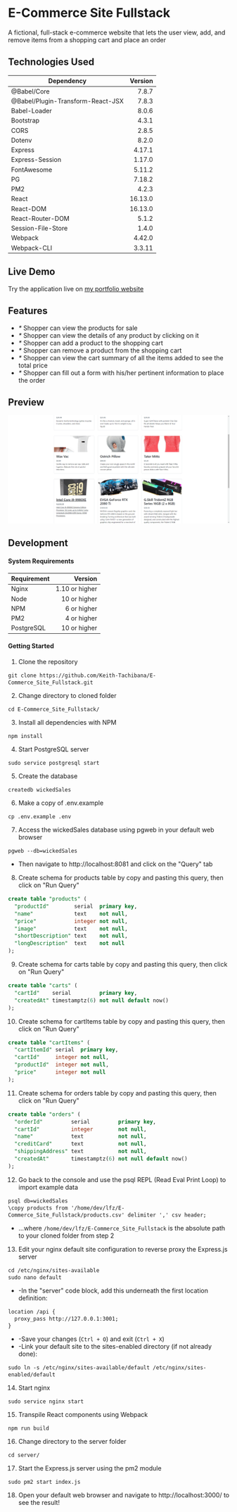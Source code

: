 # E-Commerce Site Fullstack
A fictional, full-stack e-commerce website that lets the user view, add, and remove items from a shopping cart and place an order
## Technologies Used
|             Dependency             |   Version   |
|------------------------------------|------------:|
| @Babel/Core                        |    7.8.7    |
| @Babel/Plugin-Transform-React-JSX  |    7.8.3    |
| Babel-Loader                       |    8.0.6    |
| Bootstrap                          |    4.3.1    |
| CORS                               |    2.8.5    |
| Dotenv                             |    8.2.0    |
| Express                            |    4.17.1   |
| Express-Session                    |    1.17.0   |
| FontAwesome                        |    5.11.2   |
| PG                                 |    7.18.2   |
| PM2                                |    4.2.3    |
| React                              |   16.13.0   |
| React-DOM                          |   16.13.0   |
| React-Router-DOM                   |    5.1.2    |
| Session-File-Store                 |    1.4.0    |
| Webpack                            |    4.42.0   |
| Webpack-CLI                        |    3.3.11   |
## Live Demo
Try the application live on [my portfolio website](https://ecommerce.keith-tachibana.com/)
## Features
- _*_ Shopper can view the products for sale
- _*_ Shopper can view the details of any product by clicking on it
- _*_ Shopper can add a product to the shopping cart
- _*_ Shopper can remove a product from the shopping cart
- _*_ Shopper can view the cart summary of all the items added to see the total price
- _*_ Shopper can fill out a form with his/her pertinent information to place the order
## Preview
![E-Commerce Site Fullstack Preview](preview.gif "E-Commerce Site Fullstack Preview")
## Development
#### System Requirements
|   Requirement   |     Version      |
|-----------------|-----------------:|
| Nginx           |  1.10 or higher  |
| Node            |   10 or higher   |
| NPM             |    6 or higher   |
| PM2             |    4 or higher   |
| PostgreSQL      |   10 or higher   |
#### Getting Started
1. Clone the repository
  ```shell
  git clone https://github.com/Keith-Tachibana/E-Commerce_Site_Fullstack.git
  ```
2. Change directory to cloned folder
  ```shell
  cd E-Commerce_Site_Fullstack/
  ```
3. Install all dependencies with NPM
  ```shell
  npm install
  ```
4. Start PostgreSQL server
  ```shell
  sudo service postgresql start
  ```
5. Create the database
  ```shell
  createdb wickedSales
  ```
6. Make a copy of .env.example
  ```shell
  cp .env.example .env
  ```
7. Access the wickedSales database using pgweb in your default web browser
  ```shell
  pgweb --db=wickedSales
  ```
  - Then navigate to http://localhost:8081 and click on the "Query" tab
8. Create schema for products table by copy and pasting this query, then click on "Run Query"
  ```sql
  create table "products" (
    "productId"        serial  primary key,
    "name"             text    not null,
    "price"            integer not null,
    "image"            text    not null,
    "shortDescription" text    not null,
    "longDescription"  text    not null
  );
  ```
9. Create schema for carts table by copy and pasting this query, then click on "Run Query"
  ```sql
  create table "carts" (
    "cartId"    serial         primary key,
    "createdAt" timestamptz(6) not null default now()
  );
  ```
10. Create schema for cartItems table by copy and pasting this query, then click on "Run Query"
  ```sql
  create table "cartItems" (
    "cartItemId" serial  primary key,
    "cartId"     integer not null,
    "productId"  integer not null,
    "price"      integer not null
  );
  ```
11. Create schema for orders table by copy and pasting this query, then click on "Run Query"
  ```sql
  create table "orders" (
    "orderId"         serial         primary key,
    "cartId"          integer        not null,
    "name"            text           not null,
    "creditCard"      text           not null,
    "shippingAddress" text           not null,
    "createdAt"       timestamptz(6) not null default now()
  );
  ```
12. Go back to the console and use the psql REPL (Read Eval Print Loop) to import example data
  ```shell
  psql db=wickedSales
  \copy products from '/home/dev/lfz/E-Commerce_Site_Fullstack/products.csv' delimiter ',' csv header;
  ```
  - ...where `/home/dev/lfz/E-Commerce_Site_Fullstack` is the absolute path to your cloned folder from step 2
13. Edit your nginx default site configuration to reverse proxy the Express.js server
  ```shell
  cd /etc/nginx/sites-available
  sudo nano default
  ```
   - -In the "server" code block, add this underneath the first location definition:
  ```shell
  location /api {
    proxy_pass http://127.0.0.1:3001;
  }
  ```
   - -Save your changes (`Ctrl + O`) and exit (`Ctrl + X`)
   - -Link your default site to the sites-enabled directory (if not already done):
  ```shell
  sudo ln -s /etc/nginx/sites-available/default /etc/nginx/sites-enabled/default
  ```
14. Start nginx
  ```shell
  sudo service nginx start
  ```
15. Transpile React components using Webpack
  ```shell
  npm run build
  ```
16. Change directory to the server folder
  ```shell
  cd server/
  ```
17. Start the Express.js server using the pm2 module
  ```shell
  sudo pm2 start index.js
  ```
18. Open your default web browser and navigate to http://localhost:3000/ to see the result!
